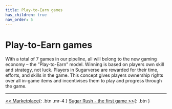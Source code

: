 ```yaml
---
title: Play-to-Earn games
has_children: true
nav_order: 5
---
```


# Play-to-Earn games

With a total of 7 games in our pipeline, all will belong to the new gaming economy – the ”Play-to-Earn” model. Winning is based on players own skill and strategy, not luck. Players in Sugarverse are rewarded for their time, efforts, and skills in the game. This concept gives players ownership rights over all in-game items and incentivises them to play and progress through the game.

---

[<< Marketplace](https://sugarverse.github.io/3_6_marketplace.html){: .btn .mr-4 }
[Sugar Rush - the first game >>](https://sugarverse.github.io/4_0_1_sugar_match_game.html){: .btn }
